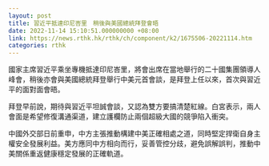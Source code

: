 ```yaml
---
layout: post
title: 習近平抵達印尼峇里　稍後與美國總統拜登會晤
date: 2022-11-14 15:10:51.000000000 +08:00
link: https://news.rthk.hk/rthk/ch/component/k2/1675506-20221114.htm
categories: rthk
---
```


國家主席習近平乘坐專機抵達印尼峇里，將會出席在當地舉行的二十國集團領導人峰會，稍後亦會與美國總統拜登舉行中美元首會談，是拜登上任以來，首次與習近平的面對面會晤。

拜登早前說，期待與習近平坦誠會談，又認為雙方要搞清楚紅線。白宮表示，兩人會面是希望修復溝通渠道，建立護欄防止兩個超級大國的競爭陷入衝突。

中國外交部日前重申，中方主張推動構建中美正確相處之道，同時堅定捍衛自身主權安全發展利益。美方應同中方相向而行，妥善管控分歧，避免誤解誤判，推動中美關係重返健康穩定發展的正確軌道。
